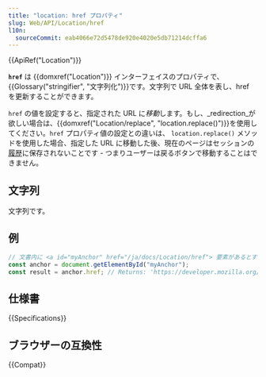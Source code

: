 ```yaml
---
title: "location: href プロパティ"
slug: Web/API/Location/href
l10n:
  sourceCommit: eab4066e72d5478de920e4020e5db71214dcffa6
---
```


{{ApiRef("Location")}}

**`href`** は {{domxref("Location")}} インターフェイスのプロパティで、{{Glossary("stringifier", "文字列化")}}です。文字列で URL 全体を表し、href を更新することができます。

`href` の値を設定すると、指定された URL に*移動*します。もし、_redirection_が欲しい場合は、{{domxref("Location/replace", "location.replace()")}}を使用してください。`href` プロパティ値の設定との違いは、 `location.replace()` メソッドを使用した場合、指定した URL に移動した後、現在のページはセッションの[履歴](/ja/docs/Web/API/History_API)に保存されないことです - つまりユーザーは戻るボタンで移動することはできません。

## 文字列

文字列です。

## 例

```js
// 文書内に <a id="myAnchor" href="/ja/docs/Location/href"> 要素があるとする
const anchor = document.getElementById("myAnchor");
const result = anchor.href; // Returns: 'https://developer.mozilla.org/en-US/Location/href'
```

## 仕様書

{{Specifications}}

## ブラウザーの互換性

{{Compat}}

